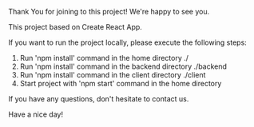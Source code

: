 
Thank You for joining to this project! We're happy to see you.

This project based on Create React App.

If you want to run the project locally, please execute the following steps:
1. Run 'npm install' command in the home directory ./
2. Run 'npm install' command in the backend directory ./backend
3. Run 'npm install' command in the client directory ./client
4. Start project with 'npm start' command in the home directory

If you have any questions, don't hesitate to contact us.

Have a nice day!
